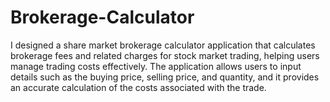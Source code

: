 # Brokerage-Calculator
I designed a share market brokerage calculator application that calculates brokerage fees and related charges for stock market trading, helping users manage trading costs effectively. The application allows users to input details such as the buying price, selling price, and quantity, and it provides an accurate calculation of the costs associated with the trade.
